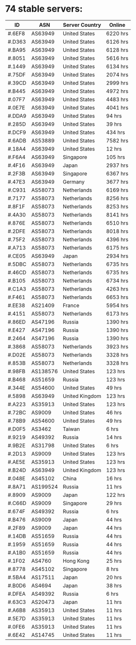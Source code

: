# 74 stable servers:

| ID | ASN | Server Country | Online |
| ------ | ------ | ------ | ------ |
| #.6EF8 | AS63949 | United States | 6220 hrs |
| #.D363 | AS63949 | United States | 6126 hrs |
| #.BA95 | AS63949 | United States | 6128 hrs |
| #.8051 | AS63949 | United States | 5616 hrs |
| #.1449 | AS63949 | United States | 6134 hrs |
| #.75DF | AS63949 | United States | 2074 hrs |
| #.39CD | AS63949 | United States | 2999 hrs |
| #.B445 | AS63949 | United States | 4972 hrs |
| #.07F7 | AS63949 | United States | 4483 hrs |
| #.0E7E | AS63949 | United States | 4041 hrs |
| #.DDA9 | AS63949 | United States | 94 hrs |
| #.285D | AS63949 | United States | 39 hrs |
| #.DCF9 | AS63949 | United States | 434 hrs |
| #.6ADB | AS53889 | United States | 7582 hrs |
| #.18A4 | AS63949 | United States | 12 hrs |
| #.F6A4 | AS63949 | Singapore | 105 hrs |
| #.4F16 | AS63949 | Japan | 2937 hrs |
| #.2F3B | AS63949 | Singapore | 6367 hrs |
| #.47E3 | AS63949 | Germany | 3677 hrs |
| #.C931 | AS58073 | Netherlands | 6169 hrs |
| #.7177 | AS58073 | Netherlands | 8256 hrs |
| #.8F1F | AS58073 | Netherlands | 8253 hrs |
| #.4A30 | AS58073 | Netherlands | 8141 hrs |
| #.876E | AS58073 | Netherlands | 6510 hrs |
| #.2DFE | AS58073 | Netherlands | 8018 hrs |
| #.75F2 | AS58073 | Netherlands | 4396 hrs |
| #.A713 | AS58073 | Netherlands | 6175 hrs |
| #.CE05 | AS63949 | Japan | 2934 hrs |
| #.5DBC | AS58073 | Netherlands | 6735 hrs |
| #.46CD | AS58073 | Netherlands | 6735 hrs |
| #.B105 | AS58073 | Netherlands | 6734 hrs |
| #.C1A3 | AS58073 | Netherlands | 4263 hrs |
| #.F461 | AS58073 | Netherlands | 6653 hrs |
| #.EE38 | AS21409 | France | 5954 hrs |
| #.4151 | AS58073 | Netherlands | 6173 hrs |
| #.86ED | AS47196 | Russia | 1390 hrs |
| #.E427 | AS47196 | Russia | 1390 hrs |
| #.2464 | AS47196 | Russia | 1390 hrs |
| #.3868 | AS58073 | Netherlands | 3923 hrs |
| #.D02E | AS58073 | Netherlands | 3328 hrs |
| #.853B | AS58073 | Netherlands | 3328 hrs |
| #.98FB | AS138576 | United States | 123 hrs |
| #.B468 | AS51659 | Russia | 123 hrs |
| #.344E | AS54600 | United States | 49 hrs |
| #.5898 | AS63949 | United Kingdom | 123 hrs |
| #.A223 | AS35913 | United States | 123 hrs |
| #.72BC | AS9009 | United States | 46 hrs |
| #.78B9 | AS54600 | United States | 49 hrs |
| #.D0F5 | AS3462 | Taiwan | 6 hrs |
| #.9219 | AS49392 | Russia | 14 hrs |
| #.9B2E | AS31798 | United States | 6 hrs |
| #.2D13 | AS9009 | United States | 123 hrs |
| #.AE5E | AS35913 | United States | 123 hrs |
| #.B24D | AS63949 | United Kingdom | 123 hrs |
| #.048E | AS45102 | China | 16 hrs |
| #.8A71 | AS199524 | Russia | 11 hrs |
| #.8909 | AS9009 | Japan | 122 hrs |
| #.C66D | AS9009 | Singapore | 29 hrs |
| #.674F | AS49392 | Russia | 6 hrs |
| #.B476 | AS9009 | Japan | 44 hrs |
| #.2F89 | AS9009 | Japan | 44 hrs |
| #.14DB | AS51659 | Russia | 44 hrs |
| #.1959 | AS51659 | Russia | 44 hrs |
| #.A1B0 | AS51659 | Russia | 44 hrs |
| #.1F02 | AS4760 | Hong Kong | 25 hrs |
| #.8778 | AS45102 | Singapore | 8 hrs |
| #.5BA4 | AS17511 | Japan | 20 hrs |
| #.B0D6 | AS4694 | Japan | 38 hrs |
| #.DFEA | AS49392 | Russia | 6 hrs |
| #.63C3 | AS20473 | Japan | 11 hrs |
| #.A6B8 | AS35913 | United States | 11 hrs |
| #.5E7D | AS35913 | United States | 11 hrs |
| #.0FE6 | AS35913 | United States | 11 hrs |
| #.6E42 | AS14745 | United States | 11 hrs |

